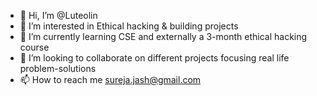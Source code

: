 - 👋 Hi, I’m @Luteolin
- 👀 I’m interested in Ethical hacking & building projects
- 🌱 I’m currently learning CSE and externally a 3-month ethical hacking course
- 💞️ I’m looking to collaborate on different projects focusing real life problem-solutions
- 📫 How to reach me sureja.jash@gmail.com

<!---
Luteolin/Luteolin is a ✨ special ✨ repository because its `README.md` (this file) appears on your GitHub profile.
You can click the Preview link to take a look at your changes.
--->
